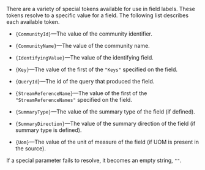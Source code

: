 There are a variety of special tokens available for use in field labels. These tokens resolve to a specific value for a field. The following list describes each available token.

- `{CommunityId}`—The value of the community identifier. 

- `{CommunityName}`—The value of the community name. 

- `{IdentifyingValue}`—The value of the identifying field. 

- `{Key}`—The value of the first of the `"Keys"` specified on the field. 

- `{QueryId}`—The id of the query that produced the field. 

- `{StreamReferenceName}`—The value of the first of the `"StreamReferenceNames"` specified on the field. 

- `{SummaryType}`—The value of the summary type of the field (if defined). 

- `{SummaryDirection}`—The value of the summary direction of the field (if summary type is defined). 

- `{Uom}`—The value of the unit of measure of the field (if UOM is present in the source). 

If a special parameter fails to resolve, it becomes an empty string, `""`.